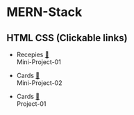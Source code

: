 # MERN-Stack

## HTML CSS (Clickable links)

* Recepies [&#x1F517;](./lecture26/) <br>
  Mini-Project-01

* Cards [&#x1F517;](./lecture27/) <br>
  Mini-Project-02

* Cards [&#x1F517;](./lecture33-38/) <br>
  Project-01
